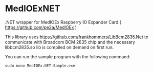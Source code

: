 # MedIOExNET
.NET wrapper for MedIOEx Raspberry IO Expander Card ( https://github.com/pe2a/MedIOEx )

This library uses https://github.com/frankhommers/LibBcm2835.Net to communicate with Broadcom BCM 2835 chip and the necessary libbcm2835.so lib is compiled on demand on first run.

You can run the sample program with the following command:

```
sudo mono MedIOEx.NET.Sample.exe
```